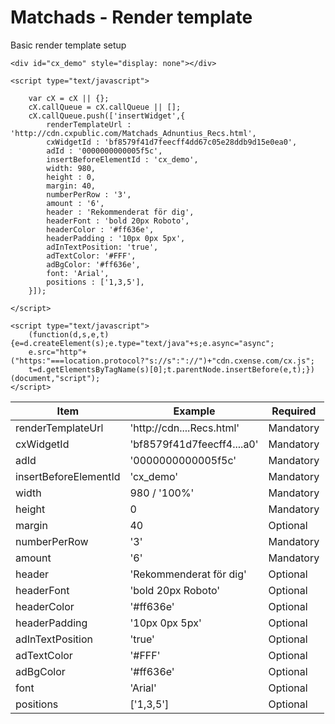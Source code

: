 # Matchads - Render template
Basic render template setup

```
<div id="cx_demo" style="display: none"></div>

<script type="text/javascript">

	var cX = cX || {};
	cX.callQueue = cX.callQueue || [];
	cX.callQueue.push(['insertWidget',{
		renderTemplateUrl : 'http://cdn.cxpublic.com/Matchads_Adnuntius_Recs.html',
		cxWidgetId : 'bf8579f41d7feecff4dd67c05e28ddb9d15e0ea0',
		adId : '0000000000005f5c',
		insertBeforeElementId : 'cx_demo',
		width: 980,
		height : 0,
		margin: 40,
		numberPerRow : '3',
		amount : '6',
		header : 'Rekommenderat för dig',
		headerFont : 'bold 20px Roboto',
		headerColor : '#ff636e',
		headerPadding : '10px 0px 5px',
		adInTextPosition: 'true',
		adTextColor: '#FFF',
		adBgColor: '#ff636e',
		font: 'Arial',
		positions : ['1,3,5'],
	}]);

</script>

<script type="text/javascript">
	(function(d,s,e,t){e=d.createElement(s);e.type="text/java"+s;e.async="async";
	e.src="http"+("https:"===location.protocol?"s://s":"://")+"cdn.cxense.com/cx.js";
	t=d.getElementsByTagName(s)[0];t.parentNode.insertBefore(e,t);})(document,"script");
</script>

```
| Item 						| Example						| Required		|
|---------------------------|-------------------------------|---------------|
| renderTemplateUrl			| 'http://cdn....Recs.html'		| Mandatory		|
| cxWidgetId				| 'bf8579f41d7feecff4....a0'	| Mandatory		|
| adId						| '0000000000005f5c'			| Mandatory		|
| insertBeforeElementId		| 'cx_demo'						| Mandatory		|
| width						| 980 / '100%'					| Mandatory		|
| height					| 0								| Mandatory		|
| margin					| 40							| Optional		|
| numberPerRow				| '3'							| Mandatory		|
| amount					| '6'							| Mandatory		|
| header					| 'Rekommenderat för dig'		| Optional		|
| headerFont				| 'bold 20px Roboto'			| Optional		|
| headerColor				| '#ff636e'						| Optional		|
| headerPadding				| '10px 0px 5px'				| Optional		|
| adInTextPosition			| 'true'						| Optional		|
| adTextColor				| '#FFF'						| Optional		|
| adBgColor					| '#ff636e'						| Optional		|
| font						| 'Arial'						| Optional		|
| positions					| ['1,3,5']						| Optional		|

